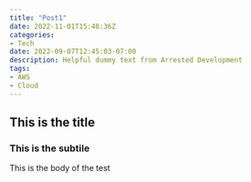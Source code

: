 ```yaml
---
title: "Post1"
date: 2022-11-01T15:48:36Z
categories:
- Tech
date: 2022-09-07T12:45:03-07:00
description: Helpful dummy text from Arrested Development
tags:
- AWS
- Cloud
---
```


## This is the title
### This is the subtile

This is the body of the test
